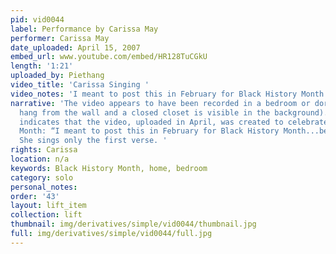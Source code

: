 ```yaml
---
pid: vid0044
label: Performance by Carissa May
performer: Carissa May
date_uploaded: April 15, 2007
embed_url: www.youtube.com/embed/HR128TuCGkU
length: '1:21'
uploaded_by: Piethang
video_title: 'Carissa Singing '
video_notes: 'I meant to post this in February for Black History Month...better late '
narrative: 'The video appears to have been recorded in a bedroom or dorm room (purses
  hang from the wall and a closed closet is visible in the background). The performer
  indicates that the video, uploaded in April, was created to celebrate Black History
  Month: “I meant to post this in February for Black History Month...better late.”
  She sings only the first verse. '
rights: Carissa
location: n/a
keywords: Black History Month, home, bedroom
category: solo
personal_notes: 
order: '43'
layout: lift_item
collection: lift
thumbnail: img/derivatives/simple/vid0044/thumbnail.jpg
full: img/derivatives/simple/vid0044/full.jpg
---
```

